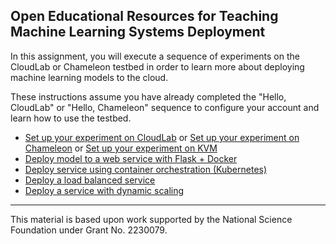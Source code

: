 ## Open Educational Resources for Teaching Machine Learning Systems Deployment

In this assignment, you will execute a sequence of experiments on the CloudLab or Chameleon testbed in order to learn more about deploying machine learning models to the cloud.

These instructions assume you have already completed the "Hello, CloudLab" or "Hello, Chameleon" sequence to configure your account and learn how to use the testbed.

* [Set up your experiment on CloudLab](reserve/index.md) or [Set up your experiment on Chameleon](reserve/reserve_resources_chameleon.ipynb) or [Set up your experiment on KVM](reserve/reserve_resources_kvm_chameleon.ipynb)
* [Deploy model to a web service with Flask + Docker](deploy_app/index.md)
* [Deploy service using container orchestration (Kubernetes)](deploy_k8s/index.md)
* [Deploy a load balanced service](deploy_lb/index.md)
* [Deploy a service with dynamic scaling](deploy_hpa/index.md)


---

This material is based upon work supported by the National Science Foundation under Grant No. 2230079. 

